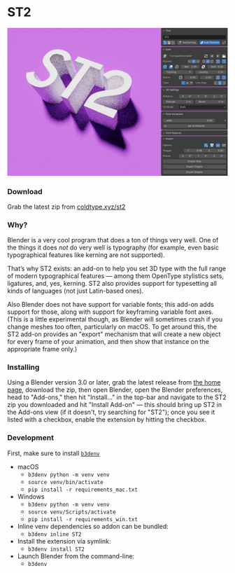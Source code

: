 # ST2

![The ST2 UI](assets/uipreview2.jpg)

### Download

Grab the latest zip from [coldtype.xyz/st2](https://coldtype.xyz/st2)

### Why?

Blender is a very cool program that does a ton of things very well. One of the things it does _not_ do very well is typography (for example, even basic typographical features like kerning are not supported).

That’s why ST2 exists: an add-on to help you set 3D type with the full range of modern typographical features — among them OpenType stylistics sets, ligatures, and, yes, kerning. ST2 also provides support for typesetting all kinds of languages (not just Latin-based ones).

Also Blender does not have support for variable fonts; this add-on adds support for those, along with support for keyframing variable font axes. (This is a little experimental though, as Blender will sometimes crash if you change meshes too often, particularly on macOS. To get around this, the ST2 add-on provides an "export" mechanism that will create a new object for every frame of your animation, and then show that instance on the appropriate frame only.)

### Installing

Using a Blender version 3.0 or later, grab the latest release from [the home page](https://coldtype.xyz/st2), download the zip, then open Blender, open the Blender preferences, head to "Add-ons," then hit "Install..." in the top-bar and navigate to the ST2 zip you downloaded and hit "Install Add-on" — this should bring up ST2 in the Add-ons view (if it doesn't, try searching for "ST2"); once you see it listed with a checkbox, enable the extension by hitting the checkbox.

### Development

First, make sure to install [`b3denv`](https://github.com/coldtype/b3denv)

- macOS
    - `b3denv python -m venv venv`
    - `source venv/bin/activate`
    - `pip install -r requirements_mac.txt`
- Windows
    - `b3denv python -m venv venv`
    - `source venv/Scripts/activate`
    - `pip install -r requirements_win.txt`
- Inline venv dependencies so addon can be bundled:
    - `b3denv inline ST2`
- Install the extension via symlink:
    - `b3denv install ST2`
- Launch Blender from the command-line:
    - `b3denv`
